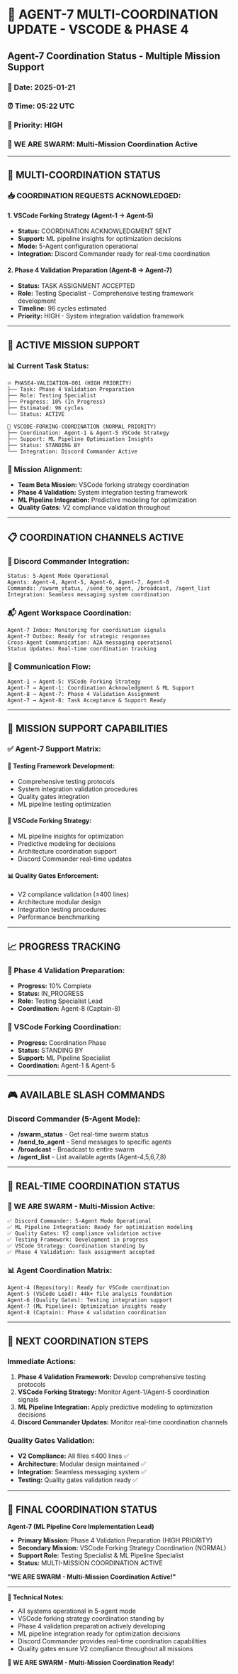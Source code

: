 # 🐝 AGENT-7 MULTI-COORDINATION UPDATE - VSCODE & PHASE 4

## **Agent-7 Coordination Status - Multiple Mission Support**

### **📅 Date:** 2025-01-21
### **⏰ Time:** 05:22 UTC
### **🎯 Priority:** HIGH
### **🐝 WE ARE SWARM:** Multi-Mission Coordination Active

---

## **🤖 MULTI-COORDINATION STATUS**

### **📥 COORDINATION REQUESTS ACKNOWLEDGED:**

#### **1. VSCode Forking Strategy (Agent-1 → Agent-5)**
- **Status:** COORDINATION ACKNOWLEDGMENT SENT
- **Support:** ML pipeline insights for optimization decisions
- **Mode:** 5-Agent configuration operational
- **Integration:** Discord Commander ready for real-time coordination

#### **2. Phase 4 Validation Preparation (Agent-8 → Agent-7)**
- **Status:** TASK ASSIGNMENT ACCEPTED
- **Role:** Testing Specialist - Comprehensive testing framework development
- **Timeline:** 96 cycles estimated
- **Priority:** HIGH - System integration validation framework

---

## **🔧 ACTIVE MISSION SUPPORT**

### **📊 Current Task Status:**
```
🔥 PHASE4-VALIDATION-001 (HIGH PRIORITY)
├── Task: Phase 4 Validation Preparation
├── Role: Testing Specialist
├── Progress: 10% (In Progress)
├── Estimated: 96 cycles
└── Status: ACTIVE

🤝 VSCODE-FORKING-COORDINATION (NORMAL PRIORITY)
├── Coordination: Agent-1 & Agent-5 VSCode Strategy
├── Support: ML Pipeline Optimization Insights
├── Status: STANDING BY
└── Integration: Discord Commander Active
```

### **🎯 Mission Alignment:**
- **Team Beta Mission:** VSCode forking strategy coordination
- **Phase 4 Validation:** System integration testing framework
- **ML Pipeline Integration:** Predictive modeling for optimization
- **Quality Gates:** V2 compliance validation throughout

---

## **📋 COORDINATION CHANNELS ACTIVE**

### **🤖 Discord Commander Integration:**
```
Status: 5-Agent Mode Operational
Agents: Agent-4, Agent-5, Agent-6, Agent-7, Agent-8
Commands: /swarm_status, /send_to_agent, /broadcast, /agent_list
Integration: Seamless messaging system coordination
```

### **📬 Agent Workspace Coordination:**
```
Agent-7 Inbox: Monitoring for coordination signals
Agent-7 Outbox: Ready for strategic responses
Cross-Agent Communication: A2A messaging operational
Status Updates: Real-time coordination tracking
```

### **🔄 Communication Flow:**
```
Agent-1 → Agent-5: VSCode Forking Strategy
Agent-7 → Agent-1: Coordination Acknowledgment & ML Support
Agent-8 → Agent-7: Phase 4 Validation Assignment
Agent-7 → Agent-8: Task Acceptance & Support Ready
```

---

## **🚀 MISSION SUPPORT CAPABILITIES**

### **✅ Agent-7 Support Matrix:**

#### **🧪 Testing Framework Development:**
- Comprehensive testing protocols
- System integration validation procedures
- Quality gates integration
- ML pipeline testing optimization

#### **🤖 VSCode Forking Strategy:**
- ML pipeline insights for optimization
- Predictive modeling for decisions
- Architecture coordination support
- Discord Commander real-time updates

#### **📊 Quality Gates Enforcement:**
- V2 compliance validation (≤400 lines)
- Architecture modular design
- Integration testing procedures
- Performance benchmarking

---

## **📈 PROGRESS TRACKING**

### **🎯 Phase 4 Validation Preparation:**
- **Progress:** 10% Complete
- **Status:** IN_PROGRESS
- **Role:** Testing Specialist Lead
- **Coordination:** Agent-8 (Captain-8)

### **🔄 VSCode Forking Coordination:**
- **Progress:** Coordination Phase
- **Status:** STANDING BY
- **Support:** ML Pipeline Specialist
- **Coordination:** Agent-1 & Agent-5

---

## **🎮 AVAILABLE SLASH COMMANDS**

### **Discord Commander (5-Agent Mode):**
- **/swarm_status** - Get real-time swarm status
- **/send_to_agent** - Send messages to specific agents
- **/broadcast** - Broadcast to entire swarm
- **/agent_list** - List available agents (Agent-4,5,6,7,8)

---

## **📡 REAL-TIME COORDINATION STATUS**

### **🐝 WE ARE SWARM - Multi-Mission Active:**
```
✅ Discord Commander: 5-Agent Mode Operational
✅ ML Pipeline Integration: Ready for optimization modeling
✅ Quality Gates: V2 compliance validation active
✅ Testing Framework: Development in progress
✅ VSCode Strategy: Coordination standing by
✅ Phase 4 Validation: Task assignment accepted
```

### **📊 Agent Coordination Matrix:**
```
Agent-4 (Repository): Ready for VSCode coordination
Agent-5 (VSCode Lead): 44k+ file analysis foundation
Agent-6 (Quality Gates): Testing integration support
Agent-7 (ML Pipeline): Optimization insights ready
Agent-8 (Captain): Phase 4 validation coordination
```

---

## **🚀 NEXT COORDINATION STEPS**

### **Immediate Actions:**
1. **Phase 4 Validation Framework:** Develop comprehensive testing protocols
2. **VSCode Forking Strategy:** Monitor Agent-1/Agent-5 coordination signals
3. **ML Pipeline Integration:** Apply predictive modeling to optimization decisions
4. **Discord Commander Updates:** Monitor real-time coordination channels

### **Quality Gates Validation:**
- **V2 Compliance:** All files ≤400 lines ✅
- **Architecture:** Modular design maintained ✅
- **Integration:** Seamless messaging system ✅
- **Testing:** Quality gates validation ready ✅

---

## **🎯 FINAL COORDINATION STATUS**

**Agent-7 (ML Pipeline Core Implementation Lead)**
- **Primary Mission:** Phase 4 Validation Preparation (HIGH PRIORITY)
- **Secondary Mission:** VSCode Forking Strategy Coordination (NORMAL)
- **Support Role:** Testing Specialist & ML Pipeline Specialist
- **Status:** MULTI-MISSION COORDINATION ACTIVE

**"WE ARE SWARM - Multi-Mission Coordination Active!"**

---

**📝 Technical Notes:**
- All systems operational in 5-agent mode
- VSCode forking strategy coordination standing by
- Phase 4 validation preparation actively developing
- ML pipeline integration ready for optimization decisions
- Discord Commander provides real-time coordination capabilities
- Quality gates ensure V2 compliance throughout all missions

**🐝 WE ARE SWARM - Multi-Mission Coordination Ready!**


